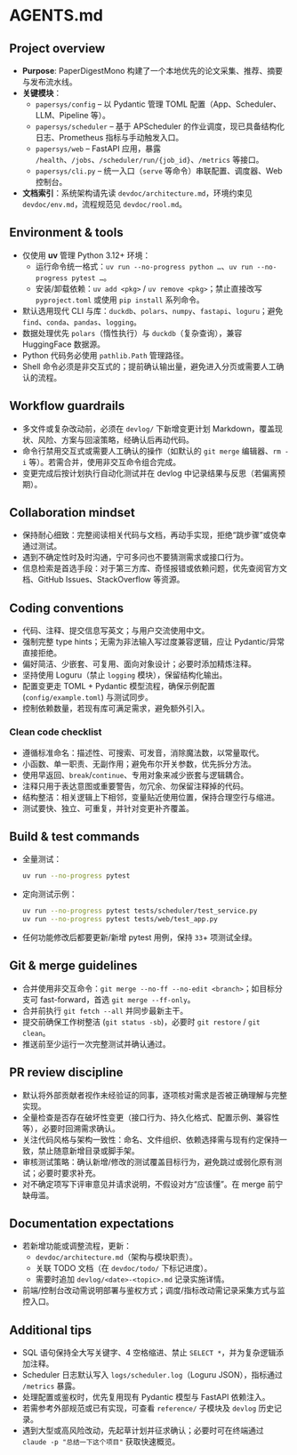 # AGENTS.md

## Project overview
- **Purpose**: PaperDigestMono 构建了一个本地优先的论文采集、推荐、摘要与发布流水线。
- **关键模块**：
  - `papersys/config` – 以 Pydantic 管理 TOML 配置（App、Scheduler、LLM、Pipeline 等）。
  - `papersys/scheduler` – 基于 APScheduler 的作业调度，现已具备结构化日志、Prometheus 指标与手动触发入口。
  - `papersys/web` – FastAPI 应用，暴露 `/health`、`/jobs`、`/scheduler/run/{job_id}`、`/metrics` 等接口。
  - `papersys/cli.py` – 统一入口（`serve` 等命令）串联配置、调度器、Web 控制台。
- **文档索引**：系统架构请先读 `devdoc/architecture.md`，环境约束见 `devdoc/env.md`，流程规范见 `devdoc/rool.md`。

## Environment & tools
- 仅使用 **uv** 管理 Python 3.12+ 环境：
  - 运行命令统一格式：`uv run --no-progress python …`、`uv run --no-progress pytest …`。
  - 安装/卸载依赖：`uv add <pkg>` / `uv remove <pkg>`；禁止直接改写 `pyproject.toml` 或使用 `pip install` 系列命令。
- 默认选用现代 CLI 与库：`duckdb`、`polars`、`numpy`、`fastapi`、`loguru`；避免 `find`、`conda`、`pandas`、`logging`。
- 数据处理优先 `polars`（惰性执行）与 `duckdb`（复杂查询），兼容 HuggingFace 数据源。
- Python 代码务必使用 `pathlib.Path` 管理路径。
- Shell 命令必须是非交互式的；提前确认输出量，避免进入分页或需要人工确认的流程。

## Workflow guardrails
- 多文件或复杂改动前，必须在 `devlog/` 下新增变更计划 Markdown，覆盖现状、风险、方案与回滚策略，经确认后再动代码。
- 命令行禁用交互式或需要人工确认的操作（如默认的 `git merge` 编辑器、`rm -i` 等）。若需合并，使用非交互命令组合完成。
- 变更完成后按计划执行自动化测试并在 devlog 中记录结果与反思（若偏离预期）。

## Collaboration mindset
- 保持耐心细致：完整阅读相关代码与文档，再动手实现，拒绝“跳步骤”或侥幸通过测试。
- 遇到不确定性时及时沟通，宁可多问也不要猜测需求或接口行为。
- 信息检索是首选手段：对于第三方库、奇怪报错或依赖问题，优先查阅官方文档、GitHub Issues、StackOverflow 等资源。

## Coding conventions
- 代码、注释、提交信息写英文；与用户交流使用中文。
- 强制完整 type hints；无需为非法输入写过度兼容逻辑，应让 Pydantic/异常直接拒绝。
- 偏好简洁、少嵌套、可复用、面向对象设计；必要时添加精炼注释。
- 坚持使用 Loguru（禁止 `logging` 模块），保留结构化输出。
- 配置变更走 TOML + Pydantic 模型流程，确保示例配置 (`config/example.toml`) 与测试同步。
- 控制依赖数量，若现有库可满足需求，避免额外引入。

### Clean code checklist
- 遵循标准命名：描述性、可搜索、可发音，消除魔法数，以常量取代。
- 小函数、单一职责、无副作用；避免布尔开关参数，优先拆分方法。
- 使用早返回、`break`/`continue`、专用对象来减少嵌套与逻辑耦合。
- 注释只用于表达意图或重要警告，勿冗余、勿保留注释掉的代码。
- 结构整洁：相关逻辑上下相邻，变量贴近使用位置，保持合理空行与缩进。
- 测试要快、独立、可重复，并针对变更补齐覆盖。

## Build & test commands
- 全量测试：
  ```bash
  uv run --no-progress pytest
  ```
- 定向测试示例：
  ```bash
  uv run --no-progress pytest tests/scheduler/test_service.py
  uv run --no-progress pytest tests/web/test_app.py
  ```
- 任何功能修改后都要更新/新增 pytest 用例，保持 `33`+ 项测试全绿。

## Git & merge guidelines
- 合并使用非交互命令：`git merge --no-ff --no-edit <branch>`；如目标分支可 fast-forward，首选 `git merge --ff-only`。
- 合并前执行 `git fetch --all` 并同步最新主干。
- 提交前确保工作树整洁 (`git status -sb`)，必要时 `git restore` / `git clean`。
- 推送前至少运行一次完整测试并确认通过。

## PR review discipline
- 默认将外部贡献者视作未经验证的同事，逐项核对需求是否被正确理解与完整实现。
- 全量检查是否存在破坏性变更（接口行为、持久化格式、配置示例、兼容性等），必要时回溯需求确认。
- 关注代码风格与架构一致性：命名、文件组织、依赖选择需与现有约定保持一致，禁止随意新增目录或脚手架。
- 审核测试策略：确认新增/修改的测试覆盖目标行为，避免跳过或弱化原有测试；必要时要求补充。
- 对不确定项写下评审意见并请求说明，不假设对方“应该懂”。在 merge 前宁缺毋滥。

## Documentation expectations
- 若新增功能或调整流程，更新：
  - `devdoc/architecture.md`（架构与模块职责）。
  - 关联 TODO 文档（在 `devdoc/todo/` 下标记进度）。
  - 需要时追加 `devlog/<date>-<topic>.md` 记录实施详情。
- 前端/控制台改动需说明部署与鉴权方式；调度/指标改动需记录采集方式与监控入口。

## Additional tips
- SQL 语句保持全大写关键字、4 空格缩进、禁止 `SELECT *`，并为复杂逻辑添加注释。
- Scheduler 日志默认写入 `logs/scheduler.log`（Loguru JSON），指标通过 `/metrics` 暴露。
- 处理配置或鉴权时，优先复用现有 Pydantic 模型与 FastAPI 依赖注入。
- 若需参考外部规范或已有实现，可查看 `reference/` 子模块及 `devlog` 历史记录。
- 遇到大型或高风险改动，先起草计划并征求确认；必要时可在终端通过 `claude -p "总结一下这个项目"` 获取快速概览。
